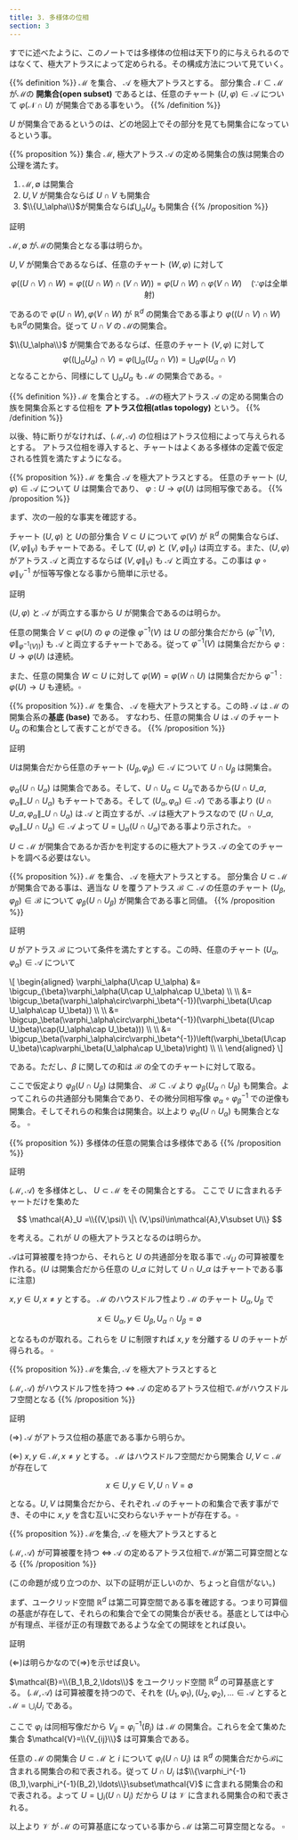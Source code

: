 ```yaml
---
title: 3. 多様体の位相
section: 3
---
```


すでに述べたように、このノートでは多様体の位相は天下り的に与えられるのではなくて、極大アトラスによって定められる。その構成方法について見ていく。

{{% definition %}}
$\mathcal{M}$ を集合、 $\mathcal{A}$ を極大アトラスとする。
部分集合 $\mathcal{N}\subset \mathcal{M}$ が$\mathcal{M}$の **開集合(open subset)** であるとは、任意のチャート $(U,\varphi)\in \mathcal{A}$ について $\varphi(\mathcal{N}\cap U)$ が開集合である事をいう。
{{% /definition %}}

$U$ が開集合であるというのは、どの地図上でその部分を見ても開集合になっているという事。

{{% proposition %}}
集合 $\mathcal{M}$, 極大アトラス $\mathcal{A}$ の定める開集合の族は開集合の公理を満たす。

1. $\mathcal{M},\emptyset$ は開集合
2. $U,V$ が開集合ならば $U\cap V$ も開集合
3. $\\{U_\alpha\\}$が開集合ならば$\bigcup_\alpha U_\alpha$ も開集合
{{% /proposition %}}

証明

$\mathcal{M},\emptyset$ が$\mathcal{M}$の開集合となる事は明らか。

$U,V$ が開集合であるならば、任意のチャート $(W,\varphi)$ に対して

$$\varphi((U\cap V)\cap W) = \varphi((U\cap W)\cap (V\cap W)) = \varphi(U\cap W)\cap\varphi(V\cap W)\quad\text{($\because \varphi$は全単射)}$$

であるので $\varphi(U\cap W),\varphi(V\cap W)$ が $\mathbb{R}^d$ の開集合である事より $\varphi((U\cap V)\cap W)$ も$\mathbb{R}^d$の開集合。従って $U\cap V$ の $\mathcal{M}$の開集合。

$\\{U_\alpha\\}$ が開集合であるならば、任意のチャート $(V,\varphi)$ に対して
$$\varphi\left(\left(\bigcup_\alpha U_\alpha\right)\cap V\right) = \varphi\left(\bigcup_\alpha\left(U_\alpha\cap V\right)\right) = \bigcup_\alpha\varphi(U_\alpha\cap V)$$
となることから、同様にして $\bigcup_\alpha U_\alpha$ も $\mathcal{M}$ の開集合である。$\square$

{{% definition %}}
$\mathcal{M}$ を集合とする。 $\mathcal{M}$の極大アトラス $\mathcal{A}$ の定める開集合の族を開集合系とする位相を **アトラス位相(atlas topology)** という。
{{% /definition %}}

以後、特に断りがなければ、$(\mathcal{M},\mathcal{A})$ の位相はアトラス位相によって与えられるとする。
アトラス位相を導入すると、チャートはよくある多様体の定義で仮定される性質を満たすようになる。

{{% proposition %}}
$\mathcal{M}$ を集合 $\mathcal{A}$ を極大アトラスとする。
任意のチャート $(U,\varphi)\in\mathcal{A}$ について $U$ は開集合であり、 $\varphi:U\rightarrow\varphi(U)$ は同相写像である。
{{% /proposition %}}

まず、次の一般的な事実を確認する。

チャート $(U,\varphi)$ と $U$の部分集合 $V\subset U$ について $\varphi(V)$ が $\mathbb{R}^d$ の開集合ならば、 $(V,\varphi\|_V)$ もチャートである。そして $(U,\varphi)$ と $(V,\varphi\|_V)$ は両立する。また、$(U,\varphi)$ がアトラス $\mathcal{A}$ と両立するならば $(V,\varphi\|_V)$ も $\mathcal{A}$ と両立する。この事は $\varphi\circ\varphi\|_V^{-1}$ が恒等写像となる事から簡単に示せる。

証明

$(U,\varphi)$ と $\mathcal{A}$ が両立する事から $U$ が開集合であるのは明らか。

任意の開集合 $V\subset\varphi(U)$ の $\varphi$ の逆像 $\varphi^{-1}(V)$ は $U$ の部分集合だから $\left(\varphi^{-1}(V),\varphi\|_{\varphi^{-1}(V))}\right)$ も $\mathcal{A}$ と両立するチャートである。従って $\varphi^{-1}(V)$ は開集合だから $\varphi:U\rightarrow\varphi(U)$ は連続。

また、任意の開集合 $W\subset U$ に対して $\varphi(W)=\varphi(W\cap U)$ は開集合だから $\varphi^{-1}:\varphi(U)\rightarrow U$ も連続。$\square$

{{% proposition %}}
$\mathcal{M}$ を集合、 $\mathcal{A}$ を極大アトラスとする。この時 $\mathcal{A}$ は $\mathcal{M}$ の開集合系の**基底 (base)** である。
すなわち、任意の開集合 $U$ は $\mathcal{A}$ のチャート $U_\alpha$ の和集合として表すことができる。
{{% /proposition %}}

証明

$U$は開集合だから任意のチャート $(U_\beta,\varphi_\beta)\in\mathcal{A}$ について $U\cap U_\beta$ は開集合。


$\varphi_\alpha(U\cap U_\alpha)$ は開集合である。そして、$U\cap U_\alpha\subset U_\alpha$であるから$(U\cap U\_\alpha, \varphi_\alpha\|\_{U\cap U_\alpha})$ もチャートである。そして $(U_\alpha,\varphi_\alpha)\in\mathcal{A})$ である事より $(U\cap U\_\alpha, \varphi_\alpha\|\_{U\cap U_\alpha})$ は $\mathcal{A}$ と両立するが、$\mathcal{A}$ は極大アトラスなので
$(U\cap U\_\alpha, \varphi_\alpha\|\_{U\cap U_\alpha})\in\mathcal{A}$
よって $U = \bigcup_\alpha(U\cap U_\alpha)$である事より示された。 $\square$


$U\subset\mathcal{M}$ が開集合であるか否かを判定するのに極大アトラス $\mathcal{A}$ の全てのチャートを調べる必要はない。

{{% proposition %}}
$\mathcal{M}$ を集合、 $\mathcal{A}$ を極大アトラスとする。
部分集合 $U\subset\mathcal{M}$ が開集合である事は、適当な $U$ を覆うアトラス $\mathcal{B}\subset\mathcal{A}$ の任意のチャート $(U_\beta,\varphi_\beta)\in\mathcal{B}$ について $\varphi_\beta(U\cap U_\beta)$ が開集合である事と同値。
{{% /proposition %}}

証明

$U$ がアトラス $\mathcal{B}$ について条件を満たすとする。この時、任意のチャート $(U_\alpha,\varphi_\alpha)\in\mathcal{A}$ について

\\[
\begin{aligned}
\varphi_\alpha(U\cap U_\alpha) &= \bigcup_{\beta}\varphi_\alpha(U\cap U_\alpha\cap U_\beta) \\\\ \\\\
&= \bigcup_\beta(\varphi_\alpha\circ\varphi_\beta^{-1})(\varphi_\beta(U\cap U_\alpha\cap U_\beta)) \\\\ \\\\
&= \bigcup_\beta(\varphi_\alpha\circ\varphi_\beta^{-1})(\varphi_\beta((U\cap U_\beta)\cap(U_\alpha\cap U_\beta))) \\\\ \\\\
&= \bigcup_\beta(\varphi_\alpha\circ\varphi_\beta^{-1})\left(\varphi_\beta(U\cap U_\beta)\cap\varphi_\beta(U_\alpha\cap U_\beta)\right) \\\\ \\\\
\end{aligned}
\\]

である。ただし、$\beta$ に関しての和は $\mathcal{B}$ の全てのチャートに対して取る。

ここで仮定より $\varphi_\beta(U\cap U_\beta)$ は開集合、 $\mathcal{B}\subset\mathcal{A}$ より $\varphi_\beta(U_\alpha\cap U_\beta)$ も開集合。よってこれらの共通部分も開集合であり、その微分同相写像 $\varphi_\alpha\circ\varphi_\beta^{-1}$ での逆像も開集合。そしてそれらの和集合は開集合。以上より $\varphi_\alpha(U\cap U_\alpha)$ も開集合となる。 $\square$

{{% proposition %}}
多様体の任意の開集合は多様体である
{{% /proposition %}}

証明

$(\mathcal{M},\mathcal{A})$ を多様体とし、 $U\subset\mathcal{M}$ をその開集合とする。
ここで $U$ に含まれるチャートだけを集めた

$$ \mathcal{A}_U =\\{(V,\psi)\ \|\ (V,\psi)\in\mathcal{A},V\subset U\\} $$

を考える。これが $U$ の極大アトラスとなるのは明らか。

$\mathcal{A}$は可算被覆を持つから、それらと $U$ の共通部分を取る事で $\mathcal{A}_U$ の可算被覆を作れる。($U$ は開集合だから任意の $U\_\alpha$ に対して $U\cap U\_\alpha$ はチャートである事に注意)

$x,y\in U,x\neq y$ とする。 $\mathcal{M}$ のハウスドルフ性より $\mathcal{M}$ のチャート $U_\alpha,U_\beta$ で

$$x\in U_\alpha, y\in U_\beta, U_\alpha\cap U_\beta = \emptyset $$

となるものが取れる。これらを $U$ に制限すれば $x,y$ を分離する $U$ のチャートが得られる。 $\square$

{{% proposition %}}
$\mathcal{M}$を集合, $\mathcal{A}$ を極大アトラスとすると

$(\mathcal{M},\mathcal{A})$ がハウスドルフ性を持つ $\Leftrightarrow$ $\mathcal{A}$ の定めるアトラス位相で$\mathcal{M}$がハウスドルフ空間となる
{{% /proposition %}}

証明

($\Rightarrow$)
$\mathcal{A}$ がアトラス位相の基底である事から明らか。

($\Leftarrow$)
$x,y\in\mathcal{M},x\neq y$ とする。 $\mathcal{M}$ はハウスドルフ空間だから開集合 $U,V\subset\mathcal{M}$ が存在して

$$ x\in U,y\in V,U\cap V=\emptyset $$

となる。$U,V$ は開集合だから、それぞれ $\mathcal{A}$ のチャートの和集合で表す事ができ、その中に $x,y$ を含む互いに交わらないチャートが存在する。$\square$


{{% proposition %}}
$\mathcal{M}$を集合, $\mathcal{A}$ を極大アトラスとすると

$(\mathcal{M},\mathcal{A})$ が可算被覆を持つ $\Leftrightarrow$ $\mathcal{A}$ の定めるアトラス位相で$\mathcal{M}$が第二可算空間となる
{{% /proposition %}}

(この命題が成り立つのか、以下の証明が正しいのか、ちょっと自信がない。)

まず、ユークリッド空間 $\mathbb{R}^d$ は第二可算空間である事を確認する。つまり可算個の基底が存在して、それらの和集合で全ての開集合が表せる。基底としては中心が有理点、半径が正の有理数であるような全ての開球をとれば良い。

証明

($\Leftarrow$)は明らかなので($\Rightarrow$)を示せば良い。

$\mathcal{B}=\\{B_1,B_2,\ldots\\}$ をユークリッド空間 $\mathbb{R}^d$ の可算基底とする。
$(\mathcal{M},\mathcal{A})$ は可算被覆を持つので、それを $(U_1,\varphi_1),(U_2,\varphi_2),\ldots\in\mathcal{A}$ とすると $\mathcal{M}=\bigcup_i U_i$ である。

ここで $\varphi_i$ は同相写像だから $V_{ij}=\varphi_i^{-1}(B_j)$ は $\mathcal{M}$ の開集合。これらを全て集めた集合 $\mathcal{V}=\\{V_{ij}\\}$ は可算集合である。

任意の $\mathcal{M}$ の開集合 $U\subset\mathcal{M}$ と $i$ について $\varphi_i(U\cap U_i)$ は $\mathbb{R}^d$ の開集合だから$\mathcal{B}$に含まれる開集合の和で表される。従って $U\cap U_i$ は$\\{\varphi_i^{-1}(B_1),\varphi_i^{-1}(B_2),\ldots\\}\subset\mathcal{V}$ に含まれる開集合の和で表される。よって $U=\bigcup_i(U\cap U_i)$ だから $U$ は $\mathcal{V}$ に含まれる開集合の和で表される。

以上より $\mathcal{V}$ が $\mathcal{M}$ の可算基底になっている事から $\mathcal{M}$ は第二可算空間となる。 $\square$
